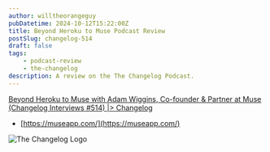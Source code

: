 ```yaml
---
author: willtheorangeguy
pubDatetime: 2024-10-12T15:22:00Z
title: Beyond Heroku to Muse Podcast Review
postSlug: changelog-514
draft: false
tags:
    - podcast-review
    - the-changelog
description: A review on the The Changelog Podcast.
---
```


[Beyond Heroku to Muse with Adam Wiggins, Co-founder & Partner at Muse (Changelog Interviews #514) |> Changelog](https://changelog.com/podcast/514)

- [https://museapp.com/](https://museapp.com/)

![The Changelog Logo](https://is1-ssl.mzstatic.com/image/thumb/Podcasts123/v4/b5/b1/43/b5b14333-7cbe-123d-c444-0204e5d08102/mza_311421542997449775.png/300x300bb.webp)
